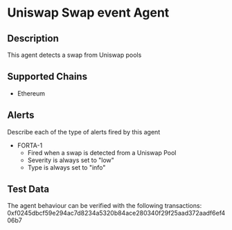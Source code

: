 # Uniswap Swap event Agent

## Description

This agent detects a swap from Uniswap pools

## Supported Chains

- Ethereum

## Alerts

Describe each of the type of alerts fired by this agent

- FORTA-1
  - Fired when a swap is detected from a Uniswap Pool
  - Severity is always set to "low"
  - Type is always set to "info"

## Test Data

The agent behaviour can be verified with the following transactions:
0xf0245dbcf59e294ac7d8234a5320b84ace280340f29f25aad372aadf6ef406b7
